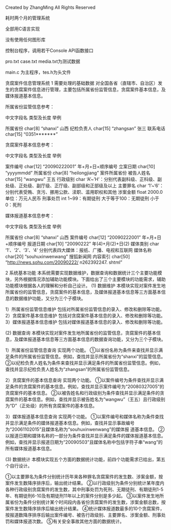 
Created by ZhangMing
All Rights Reserved

耗时两个月的管理系统

全部用C语言实现

没有使用任何图形库

控制台程序，调用若干Console API函数接口

pro.txt     case.txt      media.txt为测试数据

main.c  为主程序，tes.h为头文件




贪腐案件信息管理系统
1 需要处理的基础数据
对全国各省（直辖市、自治区）发生的贪腐案件信息进行管理，主要包括所属省份监管信息，贪腐案件基本信息，及媒体报道基本信息。

所属省份监管信息参考：

中文字段名	类型及长度	举例

所属省份	char[8]	“shanxi”    山西
纪检负责人	char[15]	“zhangsan”  张三
联系电话	char[15]	“0351*******”

贪腐案件基本信息参考：

中文字段名	类型及长度	               举例

案件编号	char[12]	“20090222001”  年+月+日+顺序编号
立案日期	char[10]	“yyyymmdd”
所属省份	char[8]	         “heilongjiang”   案件所属省份
被告人姓名	char[15]	“wangwu”      王五
行政级别	char	          ‘A’~’H’：分别代表副科级、正科级、副处级、正处级、副厅级、正厅级、副部级和正部级及以上
主要罪名	char	      ‘1’~‘6’：分别代表受贿、贪污、挪用公款、渎职、滥用职权和其他
涉案金额	float	              2000.0      单位：万元人民币
刑事处罚	int	          1~99：有期徒刑  大于等于100：无期徒刑  小于0：死刑

媒体报道基本信息参考：

中文字段名	类型及长度	举例

所属省份	char[8]	“shanxi”    山西
案件编号	char[12]	“20090222001”  年+月+日+顺序编号
报道日期	char[10]	“20090222”     年(4)+月(2)+日(2)
媒体类别	char		‘1’、‘2’、‘3’、‘4’   分别代表四大媒体：报纸、广播、电视和互联网
媒体名称	char[20]	“souhuxinwenwang”    搜狐新闻网
内容索引	char[50]	“http://news.sohu.com/20090222/ n262392247. shtml”

2 系统基本功能
本系统需要实现数据维护，数据查询和数据统计三个主要功能模块，另外根据情况添加辅助功能模块。下面给出了三个主要模块的功能需求，辅助功能模块根据各人的理解和分析自己设计。
(1) 数据维护
本模块实现对案件发生地所属省份的监管信息，贪腐案件的基本信息，及媒体报道基本信息等三方面基本信息的数据维护功能，又分为三个子模块。

1）所属省份监管信息维护
包括对所属省份监管信息的录入、修改和删除等功能。
2）贪腐案件基本信息维护
包括对贪腐案件基本信息的录入、修改和删除等功能。
3）媒体报道基本信息维护
包括对媒体报道基本信息的录入、修改和删除等功能。

(2) 数据查询
本模块实现对案件发生地所属省份的监管信息，贪腐案件的基本信息，及媒体报道基本信息等三方面基本信息的数据查询功能，又分为三个子模块。

1）所属省份监管信息查询
实现两个功能。
①以省份名称为条件来查找并显示满足条件的所属省份监管信息。例如，查找并显示所属省份为“shanxi”的监管信息。
②以纪检负责人姓名为条件来查找并显示满足条件的所属省份监管信息。例如，查找并显示纪检负责人姓名为“zhangsan”的所属省份监管信息。

2）贪腐案件的基本信息查询
实现两个功能。
①以案件编号为条件查找并显示满足条件的贪腐案件的基本信息。例如，查找并显示案件编号为“20080327005”的贪腐案件的基本信息。
②以被告姓名和行政级别为条件查找并显示满足条件的贪腐案件的基本信息。例如，查找并显示被告姓名为“wangwu”（王五）且行政级别为“D”（正处级）的所有贪腐案件的基本信息。

3）媒体报道基本信息查询
实现两个功能。
①以案件编号和媒体名称为条件查找并显示满足条件的媒体报道基本信息。例如，查找并显示事故编号为“20061102015”且媒体名称为“souhuxinwenwang”的媒体报 道基本信息。
②以报道日期和媒体名称的一部分为条件查找并显示满足条件的媒体报道基本信息。例如，查找并显示报道日期为“20090503”且媒体名称中包括字符子串“wang”的所有媒体报道基本信息。

(3) 数据统计
本模块实现五个方面的数据统计功能，前四个功能需求已给出，第五个自行设计。

①以主要罪名为条件分别统计历年来各种罪名贪腐案件的发生数、涉案金额，按案件发生数降序排序后，输出统计结果。
②以行政级别为条件分别统计某年度内各种行政级别贪腐案件的发生数，其中刑事处罚为死刑、无期徒刑、有期徒刑1-5年、有期徒刑6-10及有期徒刑11年以上的案件分别是多少起。
③以案件发生地所属省份为条件分别统计某个时间段内各省份贪腐案件的发生数，涉案金额总数，按案件发生数降序排序后输出统计结果。
④统计媒体报道数最多的10个贪腐案件，按报道数降序排序后输出案件编号、被告行政级别、主要罪名、涉案金额、刑事处罚和媒体报道次数。
⑤有关安全事故其他方面的数据统计。
